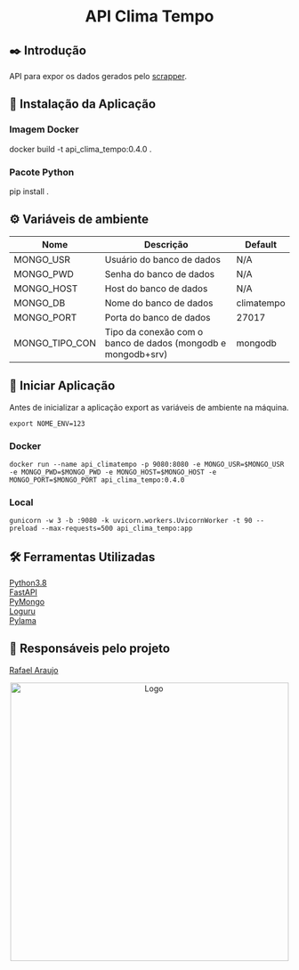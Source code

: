 <div align="center"><h1>API Clima Tempo</h1></div>


## ✒️ Introdução
API para expor os dados gerados pelo [scrapper](../scrapper).

## 🔌 Instalação da Aplicação
### Imagem Docker
docker build -t api_clima_tempo:0.4.0 .

### Pacote Python
pip install .

## ⚙️ Variáveis de ambiente
| Nome | Descrição | Default |
|-|-|-|
|MONGO_USR|Usuário do banco de dados|N/A|
|MONGO_PWD|Senha do banco de dados|N/A|
|MONGO_HOST|Host do banco de dados|N/A|
|MONGO_DB|Nome do banco de dados|climatempo|
|MONGO_PORT|Porta do banco de dados|27017|
|MONGO_TIPO_CON|Tipo da conexão com o banco de dados (mongodb e mongodb+srv)|mongodb|

## 📀 Iniciar Aplicação
Antes de inicializar a aplicação export as variáveis de ambiente na máquina.
```shell
export NOME_ENV=123
```

### Docker
```shell
docker run --name api_climatempo -p 9080:8080 -e MONGO_USR=$MONGO_USR -e MONGO_PWD=$MONGO_PWD -e MONGO_HOST=$MONGO_HOST -e MONGO_PORT=$MONGO_PORT api_clima_tempo:0.4.0 
```

### Local
```shell
gunicorn -w 3 -b :9080 -k uvicorn.workers.UvicornWorker -t 90 --preload --max-requests=500 api_clima_tempo:app
```


## 🛠️ Ferramentas Utilizadas
<a href="https://docs.python.org/3.8/">Python3.8</a><br>
<a href="https://fastapi.tiangolo.com/">FastAPI</a><br>
<a href="https://pymongo.readthedocs.io/en/stable/index.html">PyMongo</a><br>
<a href="https://github.com/Delgan/loguru">Loguru</a><br>
<a href="https://pylama.readthedocs.io/en/latest/">Pylama</a><br>

## 🧔 Responsáveis pelo projeto
<p><a href="mailto:bsb.rafaelaraujo@gmail.com.br">Rafael Araujo</a></p>
<div align="center"><img width="500" alt="Logo" src="https://s3.amazonaws.com/sample-login/companies/avatars/000/003/383/original/gaivota_logo_oficial.png?1541450807"></div>